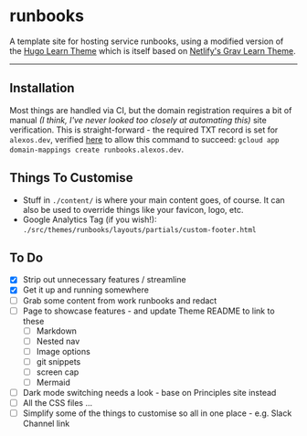 # runbooks

A template site for hosting service runbooks, using a modified version of the [Hugo Learn Theme](https://themes.gohugo.io/themes/hugo-theme-learn/) which is itself based on [Netlify's Grav Learn Theme](http://learn.getgrav.org/).

---

## Installation

Most things are handled via CI, but the domain registration requires a bit of manual _(I think, I've never looked too closely at automating this)_ site verification. This is straight-forward - the required TXT record is set for `alexos.dev`, verified [here](https://www.google.com/webmasters/verification/verification?domain=alexos.dev) to allow this command to succeed: `gcloud app domain-mappings create runbooks.alexos.dev`.

## Things To Customise

- Stuff in `./content/` is where your main content goes, of course. It can also be used to override things like your favicon, logo, etc.
- Google Analytics Tag (if you wish!): `./src/themes/runbooks/layouts/partials/custom-footer.html`

## To Do

- [x] Strip out unnecessary features / streamline
- [x] Get it up and running somewhere
- [ ] Grab some content from work runbooks and redact
- [ ] Page to showcase features - and update Theme README to link to these
  - [ ] Markdown
  - [ ] Nested nav
  - [ ] Image options
  - [ ] git snippets
  - [ ] screen cap
  - [ ] Mermaid
- [ ] Dark mode switching needs a look - base on Principles site instead
- [ ] All the CSS files ...
- [ ] Simplify some of the things to customise so all in one place - e.g. Slack Channel link
